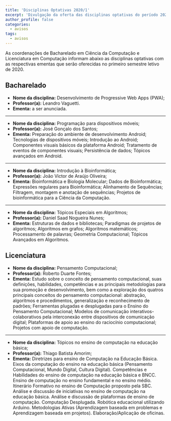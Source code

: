 ```yaml
---
title: 'Disciplinas Optativas 2020/1'
excerpt: 'Divulgação da oferta das disciplinas optativas do período 2020/1.'
author_profile: false
categories:
  - avisos
tags:
  - avisos
---
```


As coordenações de Bacharelado em Ciência da Computação e Licenciatura em Computação informam abaixo as disciplinas optativas com as respectivas ementas que serão oferecidas no primeiro semestre letivo de 2020.

## Bacharelado

- **Nome da disciplina:** Desenvolvimento de Progressive Web Apps (PWA);
- **Professor(a):** Leandro Vaguetti.
- **Ementa:** a ser anunciada.

------ 

- **Nome da disciplina:** Programação para dispositivos móveis;
- **Professor(a):** José Gonçalo dos Santos;
- **Ementa:** Preparação do ambiente de desenvolvimento Android; Tecnologias de dispositivos móveis; Introdução ao Android; Componentes visuais básicos da plataforma Android; Tratamento de eventos de componentes visuais; Persistência de dados; Tópicos avançados em Android.

-----


- **Nome da disciplina:** Introdução à Bioinformática;
- **Professor(a):** João Victor de Araújo Oliveira;
- **Ementa:** Bioinformática e Biologia Molecular; Dados de Bioinformática; Expressões regulares para Bioinformática; Alinhamento de Sequências; Filtragem, montagem e anotação de sequências; Projetos de bioinformática para a Ciência da Computação.


----- 

- **Nome da disciplina:** Tópicos Especiais em Algoritmos;
- **Professor(a):** Daniel Saad Nogueira Nunes;
- **Ementa:** Estruturas de dados e bibliotecas; Paradigmas de projetos de algoritmos; Algoritmos em grafos; Algoritmos matemáticos; Processamento de palavras; Geometria Computacional; Tópicos Avançados em Algoritmos.


## Licenciatura


- **Nome da disciplina:** Pensamento Computacional;
- **Professor(a):** Roberto Duarte Fontes;
- **Ementa:** Estudo sobre o conceito de pensamento computacional, suas definições, habilidades, competências e as principais metodologias para sua promoção e desenvolvimento, bem como a exploração dos quatros principais conceitos do pensamento computacional: abstração, algoritmos e procedimentos, generalização e reconhecimento de padrões; Ferramentas plugadas e desplugadas para o Ensino do Pensamento Computacional; Modelos de comunicação interativos-colaborativos pela interconexão entre dispositivos de comunicação digital; Plataformas de apoio ao ensino do raciocínio computacional; Projetos com apoio de computação.

-----

- **Nome da disciplina:** Tópicos no ensino de computação na educação básica;
- **Professor(a):** Thiago Batista Amorim;
- **Ementa:** Diretrizes para ensino de Computação na Educação Básica. Eixos da computação do ensino na educação básica (Pensamento Computacional, Mundo Digital, Cultura Digital). Competências e Habilidades do ensino de computação na educação básica e BNCC. Ensino de computação no ensino fundamental e no ensino médio. Itinerário Formativo no ensino de Computação proposto pela SBC. Análise e discussão de iniciativas no ensino de computação na educação básica. Análise e discussão de plataformas de ensino de computação. Computação Desplugada. Robótica educacional utilizando Arduino. Metodologias Ativas (Aprendizagem baseada em problemas e Aprendizagem baseada em projetos). Elaboração/Aplicação de oficinas.